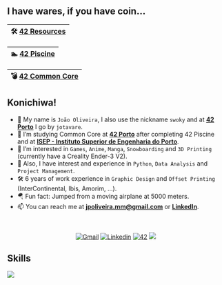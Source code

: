 <!---
DESCRIPTION
--->
## I have wares, if you have coin...

| 🛠️ [42 Resources](https://github.com/jotavare/42-resources/blob/main/README.md) |
|-----------------------------------------|

| 🏊 [42 Piscine](https://github.com/jotavare/42-piscine) |
|-----------------------------------------|

|💣 [42 Common Core](https://github.com/jotavare/42-cursus) |
|-----------------------------------------| 

## Konichiwa!

- 👋 My name is `João Oliveira`, I also use the nickname `swoky` and at [**42 Porto**](https://www.42porto.com) I go by `jotavare`.
- 🌱 I’m studying Common Core at [**42 Porto**](https://www.42porto.com) after completing 42 Piscine and at [**ISEP - Instituto Superior de Engenharia do Porto**](https://www.isep.ipp.pt).
- 👀 I’m interested in `Games`, `Anime`, `Manga`, `Snowboarding` and `3D Printing` (currently have a Creality Ender-3 V2).
- 🚀 Also, I have interest and experience in `Python`, `Data Analysis` and `Project Management`.
- 🛠️ 6 years of work experience in `Graphic Design` and `Offset Printing` (InterContinental, Ibis, Amorim, ...).
- 🪂 Fun fact: Jumped from a moving airplane at 5000 meters.
- 📫 You can reach me at **jpoliveira.mm@gmail.com** or [**LinkedIn**](https://www.linkedin.com/in/joaoptoliveira/).

<!---
SMALL ICONS
--->
<br/>
<p align="center">
<a href='mailto:jpoliveira.mm@gmail.com' target="_blank"><img alt='Gmail' src='https://img.shields.io/badge/Gmail-100000?style=flat&logo=Gmail&logoColor=white&labelColor=EA4335&color=EA4335'/></a>
</a>
<a href='https://www.linkedin.com/in/joaoptoliveira' target="_blank"><img alt='Linkedin' src='https://img.shields.io/badge/LinkedIn-100000?style=flat&logo=Linkedin&logoColor=white&labelColor=0A66C2&color=0A66C2'/></a>
</a>
<a href='https://profile.intra.42.fr/users/jotavare' target="_blank"><img alt='42' src='https://img.shields.io/badge/42_Porto-100000?style=flat&logo=42&logoColor=white&labelColor=000000&color=000000'/></a>
</a>
<img src="https://komarev.com/ghpvc/?username=jotavare&style=flat&color=orange"></a>
</a>
</p>

<!---
BIG ICONS
--->
## Skills
<p align="left">
  <a href="https://skillicons.dev">
    <img src="https://skillicons.dev/icons?i=c,html,css,python,php,git,github,bash,linux,mysql,atom,emacs,idea,vim,vscode,ai,ps,au,sketchup,autocad,markdown,stackoverflow,wordpress,discord,linkedin,instagram" />
  </a>
</p>

<!---
jotavare/jotavare is a ✨ special ✨ repository because its `README.md` (this file) appears on your GitHub profile.
You can click the Preview link to take a look at your changes.
--->
